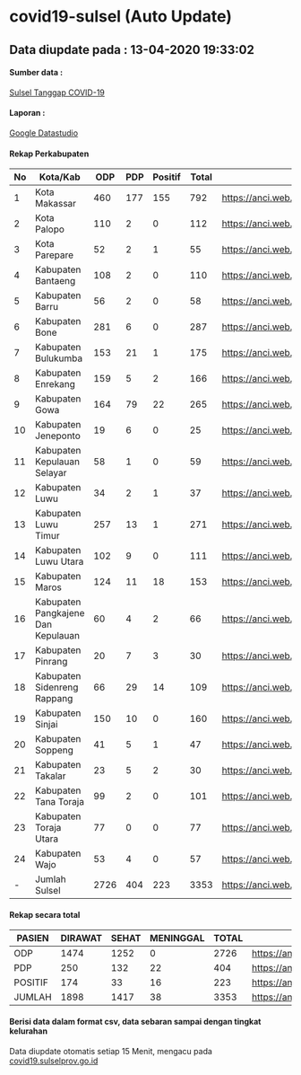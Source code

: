# covid19-sulsel (Auto Update)

## Data diupdate pada : 13-04-2020 19:33:02

#### Sumber data :
[Sulsel Tanggap COVID-19](https://covid19.sulselprov.go.id)

#### Laporan :
[Google Datastudio](https://datastudio.google.com/reporting/29b5c6e3-f3d8-4c7e-a88b-39df6365b057)

#### Rekap Perkabupaten 
|No|Kota/Kab|ODP|PDP|Positif|Total|Link|
| --- | --- | --- | --- | --- | --- | --- |
|1|Kota Makassar|460|177|155|792|https://anci.web.id/cor/kota_makassar|
|2|Kota Palopo|110|2|0|112|https://anci.web.id/cor/kota_palopo|
|3|Kota Parepare|52|2|1|55|https://anci.web.id/cor/kota_parepare|
|4|Kabupaten Bantaeng|108|2|0|110|https://anci.web.id/cor/kabupaten_bantaeng|
|5|Kabupaten Barru|56|2|0|58|https://anci.web.id/cor/kabupaten_barru|
|6|Kabupaten Bone|281|6|0|287|https://anci.web.id/cor/kabupaten_bone|
|7|Kabupaten Bulukumba|153|21|1|175|https://anci.web.id/cor/kabupaten_bulukumba|
|8|Kabupaten Enrekang|159|5|2|166|https://anci.web.id/cor/kabupaten_enrekang|
|9|Kabupaten Gowa|164|79|22|265|https://anci.web.id/cor/kabupaten_gowa|
|10|Kabupaten Jeneponto|19|6|0|25|https://anci.web.id/cor/kabupaten_jeneponto|
|11|Kabupaten Kepulauan Selayar|58|1|0|59|https://anci.web.id/cor/kabupaten_kepulauan_selayar|
|12|Kabupaten Luwu|34|2|1|37|https://anci.web.id/cor/kabupaten_luwu|
|13|Kabupaten Luwu Timur|257|13|1|271|https://anci.web.id/cor/kabupaten_luwu_timur|
|14|Kabupaten Luwu Utara|102|9|0|111|https://anci.web.id/cor/kabupaten_luwu_utara|
|15|Kabupaten Maros|124|11|18|153|https://anci.web.id/cor/kabupaten_maros|
|16|Kabupaten Pangkajene Dan Kepulauan|60|4|2|66|https://anci.web.id/cor/kabupaten_pangkajene_dan_kepulauan|
|17|Kabupaten Pinrang|20|7|3|30|https://anci.web.id/cor/kabupaten_pinrang|
|18|Kabupaten Sidenreng Rappang|66|29|14|109|https://anci.web.id/cor/kabupaten_sidenreng_rappang|
|19|Kabupaten Sinjai|150|10|0|160|https://anci.web.id/cor/kabupaten_sinjai|
|20|Kabupaten Soppeng|41|5|1|47|https://anci.web.id/cor/kabupaten_soppeng|
|21|Kabupaten Takalar|23|5|2|30|https://anci.web.id/cor/kabupaten_takalar|
|22|Kabupaten Tana Toraja|99|2|0|101|https://anci.web.id/cor/kabupaten_tana_toraja|
|23|Kabupaten Toraja Utara|77|0|0|77|https://anci.web.id/cor/kabupaten_toraja_utara|
|24|Kabupaten Wajo|53|4|0|57|https://anci.web.id/cor/kabupaten_wajo|
|-|Jumlah Sulsel|2726|404|223|3353|https://anci.web.id/cor/jumlah_sulsel|

#### Rekap secara total

| PASIEN | DIRAWAT | SEHAT | MENINGGAL | TOTAL | LINK |
| ---- | -------- | ---- | ---- |  ---- | ---- |
| ODP | 1474  | 1252  | 0 | 2726 | https://anci.web.id/cor/odp_detail.html |
| PDP | 250  | 132  | 22  | 404 | https://anci.web.id/cor/pdp_detail.html |
| POSITIF | 174  | 33  | 16  | 223 | https://anci.web.id/cor/positif_detail.html |
| JUMLAH | 1898 | 1417 | 38 | 3353 | https://anci.web.id/cor/jumlah_sulsel/ |

 
#### Berisi data dalam format csv, data sebaran sampai dengan tingkat kelurahan

Data diupdate otomatis setiap 15 Menit, mengacu pada [covid19.sulselprov.go.id](https://covid19.sulselprov.go.id)


